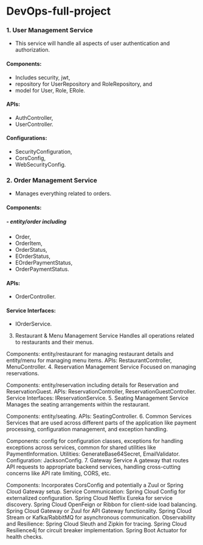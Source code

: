 # DevOps-full-project

### 1. User Management Service
   - This service will handle all aspects of user authentication and authorization.

#### Components: 
- Includes security, jwt, 
- repository for UserRepository and RoleRepository, and 
- model for User, Role, ERole.
#### APIs: 
- AuthController, 
- UserController.
#### Configurations: 
- SecurityConfiguration, 
-  CorsConfig, 
-  WebSecurityConfig.
### 2. Order Management Service
   - Manages everything related to orders.

#### Components: 
##### - entity/order including 
- Order, 
- OrderItem, 
- OrderStatus, 
- EOrderStatus, 
- EOrderPaymentStatus, 
- OrderPaymentStatus.
#### APIs: 
- OrderController.
#### Service Interfaces: 
-  IOrderService.
3. Restaurant & Menu Management Service
   Handles all operations related to restaurants and their menus.

Components: entity/restaurant for managing restaurant details and entity/menu for managing menu items.
APIs: RestaurantController, MenuController.
4. Reservation Management Service
   Focused on managing reservations.

Components: entity/reservation including details for Reservation and ReservationGuest.
APIs: ReservationController, ReservationGuestController.
Service Interfaces: IReservationService.
5. Seating Management Service
   Manages the seating arrangements within the restaurant.

Components: entity/seating.
APIs: SeatingController.
6. Common Services
   Services that are used across different parts of the application like payment processing, configuration management, and exception handling.

Components: config for configuration classes, exceptions for handling exceptions across services, common for shared utilities like PaymentInformation.
Utilities: GenerateBase64Secret, EmailValidator.
Configuration: JacksonConfig.
7. Gateway Service
   A gateway that routes API requests to appropriate backend services, handling cross-cutting concerns like API rate limiting, CORS, etc.

Components: Incorporates CorsConfig and potentially a Zuul or Spring Cloud Gateway setup.
Service Communication:
Spring Cloud Config for externalized configuration.
Spring Cloud Netflix Eureka for service discovery.
Spring Cloud OpenFeign or Ribbon for client-side load balancing.
Spring Cloud Gateway or Zuul for API Gateway functionality.
Spring Cloud Stream or Kafka/RabbitMQ for asynchronous communication.
Observability and Resilience:
Spring Cloud Sleuth and Zipkin for tracing.
Spring Cloud Resilience4j for circuit breaker implementation.
Spring Boot Actuator for health checks.